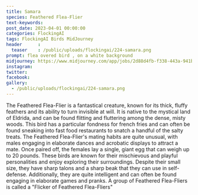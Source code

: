 ```yaml
---
title: Samara
species: Feathered Flea-Flier
text-keywords: 
post_date: 2023-04-01 00:00:00
categories: FlockingAI
tags: FlockingAI Birds MidJourney 
header      :
  teaser    : /public/uploads/flockingai/224-samara.png
prompt: flea overed bird , on a white background
midjourney: https://www.midjourney.com/app/jobs/2d88d4fb-f338-443a-941b-3feac6843c5e
instagram: 
twitter: 
facebook: 
gallery: 
  - /public/uploads/flockingai/224-samara.png
---
```


The Feathered Flea-Flier is a fantastical creature, known for its thick, fluffy feathers and its ability to turn invisible at will. It is native to the mystical land of Eldrida, and can be found flitting and fluttering among the dense, misty woods. This bird has a particular fondness for french fries and can often be found sneaking into fast food restaurants to snatch a handful of the salty treats. The Feathered Flea-Flier's mating habits are quite unusual, with males engaging in elaborate dances and acrobatic displays to attract a mate. Once paired off, the females lay a single, giant egg that can weigh up to 20 pounds. These birds are known for their mischievous and playful personalities and enjoy exploring their surroundings. Despite their small size, they have sharp talons and a sharp beak that they can use in self-defense. Additionally, they are quite intelligent and can often be found engaging in elaborate games and pranks. A group of Feathered Flea-Fliers is called a "Flicker of Feathered Flea-Fliers"
